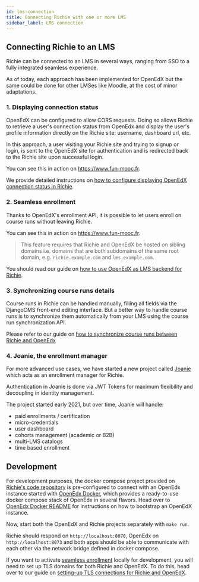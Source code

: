 ```yaml
---
id: lms-connection
title: Connecting Richie with one or more LMS
sidebar_label: LMS connection
---
```


## Connecting Richie to an LMS

Richie can be connected to an LMS in several ways, ranging from SSO to a fully integrated
seamless experience.

As of today, each approach has been implemented for OpenEdX but the same could be done for
other LMSes like Moodle, at the cost of minor adaptations.


### 1. Displaying connection status

OpenEdX can be configured to allow CORS requests. Doing so allows Richie to retrieve a user's
connection status from OpenEdx and display the user's profile information directly on the Richie
site: username, dashboard url, etc.

In this approach, a user visiting your Richie site and trying to signup or login, is sent to the
OpenEdX site for authentication and is redirected back to the Richie site upon successful login.

You can see this in action on https://www.fun-mooc.fr.

We provide detailed instructions on
[how to configure displaying OpenEdX connection status in Richie](displaying-connection-status.md).


### 2. Seamless enrollment

Thanks to OpenEdX's enrollment API, it is possible to let users enroll on course runs without
leaving Richie.

You can see this in action on https://www.fun-mooc.fr.

> This feature requires that Richie and OpenEdX be hosted on sibling domains i.e. domains that
> are both subdomains of the same root domain, e.g. `richie.example.com` and `lms.example.com`.

You should read our guide on [how to use OpenEdX as LMS backend for Richie](lms-backends).


### 3. Synchronizing course runs details

Course runs in Richie can be handled manually, filling all fields via the DjangoCMS front-end
editing interface. But a better way to handle course runs is to synchronize them automatically
from your LMS using the course run synchronization API.

Please refer to our guide on [how to synchronize course runs between Richie and OpenEdx][sync]

### 4. Joanie, the enrollment manager

For more advanced use cases, we have started a new project called [Joanie] which acts as an
enrollment manager for Richie.

Authentication in Joanie is done via JWT Tokens for maximum flexibility and decoupling in
identity management.

The project started early 2021, but over time, Joanie will handle:

- paid enrollments / certification
- micro-credentials
- user dashboard
- cohorts management (academic or B2B)
- multi-LMS catalogs
- time based enrollment


## Development

For development purposes, the docker compose project provided on
[Richie's code repository](https://github.com/openfun/richie) is pre-configured to connect
with an OpenEdx instance started with
[OpenEdx Docker](https://github.com/openfun/openedx-docker), which provides a ready-to-use
docker compose stack of OpenEdx in several flavors. Head over to
[OpenEdx Docker README](https://github.com/openfun/openedx-docker#readme) for instructions on how to bootstrap an OpenEdX instance.

Now, start both the OpenEdX and Richie projects separately with `make run`.

Richie should respond on `http://localhost:8070`, OpenEdx on `http://localhost:8073` and both
apps should be able to communicate with each other via the network bridge defined in
docker compose.

If you want to activate [seamless enrollment](#2-seamless-enrollment) locally for development,
you will need to set up TLS domains for both Richie and OpenEdX. To do this, head over to our
guide on [setting-up TLS connections for Richie and OpenEdX](tls-connection).


[Joanie]: https://github.com/openfun/joanie
[sync]: synchronizing-course-runs
